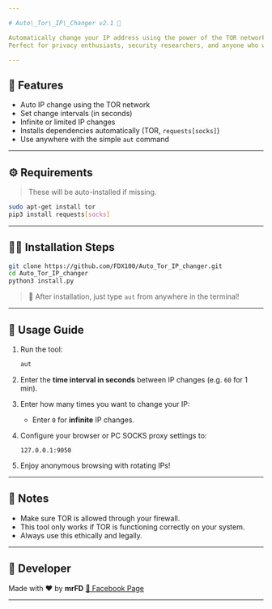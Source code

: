 ```yaml
---

# Auto\_Tor\_IP\_Changer v2.1 🚀

Automatically change your IP address using the power of the TOR network.
Perfect for privacy enthusiasts, security researchers, and anyone who wants to automate IP rotation.

---
```


## 🧰 Features

* Auto IP change using the TOR network
* Set change intervals (in seconds)
* Infinite or limited IP changes
* Installs dependencies automatically (TOR, `requests[socks]`)
* Use anywhere with the simple `aut` command

---

## ⚙️ Requirements

> These will be auto-installed if missing.

```bash
sudo apt-get install tor
pip3 install requests[socks]
```

---

## 🧑‍💻 Installation Steps

```bash
git clone https://github.com/FDX100/Auto_Tor_IP_changer.git
cd Auto_Tor_IP_changer
python3 install.py
```

> 🎉 After installation, just type `aut` from anywhere in the terminal!

---

## 🚀 Usage Guide

1. Run the tool:

   ```bash
   aut
   ```

2. Enter the **time interval in seconds** between IP changes (e.g. `60` for 1 min).

3. Enter how many times you want to change your IP:

   * Enter `0` for **infinite** IP changes.

4. Configure your browser or PC SOCKS proxy settings to:

   ```
   127.0.0.1:9050
   ```

5. Enjoy anonymous browsing with rotating IPs!

---

## 📢 Notes

* Make sure TOR is allowed through your firewall.
* This tool only works if TOR is functioning correctly on your system.
* Always use this ethically and legally.

---

## 🤖 Developer

Made with ❤️ by **mrFD**
[🔗 Facebook Page](http://facebook.com/ninja.hackerz.kurdish/)

---


